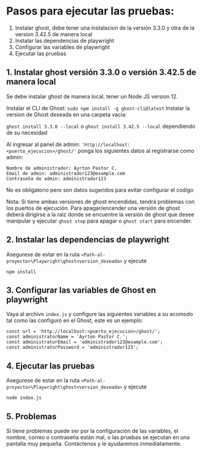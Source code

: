 # Pasos para ejecutar las pruebas:
1. Instalar ghost, debe tener una instalacion de la versión 3.3.0 y otra de la version 3.42.5 de manera local
2. Instalar las dependencias de playwright
3. Configurar las variables de playwright
4. Ejecutar las pruebas

## 1. Instalar ghost versión 3.3.0 o versión 3.42.5 de manera local
Se debe instalar ghost de manera local, tener un Node JS version 12.

Instalar el CLI de Ghost:
```sudo npm install -g ghost-cli@latest```
Instalar la version de Ghost deseada en una carpeta vacia:

```ghost install 3.3.0 --local``` o ```ghost install 3.42.5 --local``` dependiendo de su necesidad

Al ingresar al panel de admin: ```'http://localhost:<puerto_ejecucion>/ghost/'``` ponga los siguientes datos al registrarse como admin:
```
Nombre de administrador: Ayrton Pastor C.
Email de admin: administrador123@example.com
Contraseña de admin: administrador123
```
No es obligatorio pero son datos sugeridos para evitar configurar el codigo

Nota: Si tiene ambas versiones de ghost encendidas, tendrá problemas con los puertos de ejecución. Para apagar/encender una versión de ghost deberá dirigirse a la raiz donde se encuentre la versión de ghost que desee manipular y ejecutar ```ghost stop``` para apagar o ```ghost start``` para encender.

## 2. Instalar las dependencias de playwright
Asegurese de estar en la ruta ```<Path-al-proyecto>\Playwright\ghost<version_deseada>``` y ejecute

```npm install```

## 3. Configurar las variables de Ghost en playwright

Vaya al archivo  ```index.js``` y configure las siguientes variables a su acomodo tal como las configuró en el Ghost, este es un ejemplo:
```
const url = 'http://localhost:<puerto_ejecucion>/ghost/';
const administratorName = 'Ayrton Pastor C.';
const administratorEmail = 'administrador123@example.com';
const administratorPassword = 'administrador123';
```

## 4. Ejecutar las pruebas
Asegurese de estar en la ruta ```<Path-al-proyecto>\Playwright\ghost<version_deseada>``` y ejecute

```node index.js```

## 5. Problemas
Si tiene problemas puede ser por la configuración de las variables, el nombre, correo o contraseña están mal, o las pruebas se ejecutan en una pantalla muy pequeña. Contáctenos y le ayudaremos inmediatamente.
